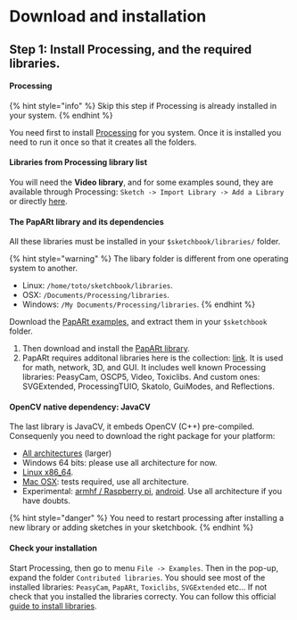 # Download and installation

## Step 1: Install Processing, and the required libraries.

#### Processing

{% hint style="info" %}
Skip this step if Processing is already installed in your system.
{% endhint %}

You need first to install [Processing](https://processing.org/download/) for you system. Once it is installed you need to run it once so that it creates all the folders.

#### Libraries from Processing library list

You will need the **Video library**, and for some examples sound, they are available through Processing: `Sketch -> Import Library -> Add a Library` or directly [here](https://github.com/processing/processing-video/releases/download/latest/video.zip).

#### The PapARt library and its dependencies

All these libraries must be installed in your `$sketchbook/libraries/` folder. 

{% hint style="warning" %}
The libary folder is different from one operating system to another.

* Linux: `/home/toto/sketchbook/libraries`. 
* OSX: `/Documents/Processing/libraries`. 
* Windows: `/My Documents/Processing/libraries`.
{% endhint %}

Download the [PapARt examples](https://github.com/poqudrof/Papart-examples/archive/master.zip), and extract them in your `$sketchbook` folder.

1. Then download and install the [PapARt library](http://dist.rea.lity.tech/papart/PapARt-1.2.tgz).
2. PapARt requires additonal libraries here is the collection: [link](http://dist.rea.lity.tech/libs/bundles/libraries.zip). It is used for math, network, 3D, and GUI. It includes well known Processing libraries: PeasyCam, OSCP5, Video, Toxiclibs. And custom ones: SVGExtended, ProcessingTUIO, Skatolo, GuiModes, and Reflections.

#### OpenCV native dependency: JavaCV

The last library is JavaCV, it embeds OpenCV \(C++\) pre-compiled. Consequenly you need to download the right package for your platform:

* [All architectures](http://dist.rea.lity.tech/libs/javacv/javacv.zip) \(larger\)
* Windows 64 bits: please use all architecture for now.
* [Linux x86\_64](http://dist.rea.lity.tech/libs/javacv/javacv-linux-x86_64.tgz). 
* [Mac OSX](http://dist.rea.lity.tech/libs/javacv/javacv-macosx-x86_64.tgz): tests required, use all architecture.
* Experimental: [armhf / Raspberry pi](http://jiii.fr/papart/libraries/javacv-linux-armhf.tgz), [android](http://jiii.fr/papart/libraries/javacv-android-arm.tgz). Use all architecture if you have doubts.

{% hint style="danger" %}
You need to restart processing after installing a new library or adding sketches in your sketchbook.
{% endhint %}

#### Check your installation

Start Processing, then go to menu `File -> Examples`. Then in the pop-up, expand the folder `Contributed libraries`. You should see most of the installed libraries: `PeasyCam`, `PapARt`, `Toxiclibs`, `SVGExtended` etc... If not check that you installed the libraries correcty. You can follow this official [guide to install libraries](https://github.com/processing/processing/wiki/How-to-Install-a-Contributed-Library).

